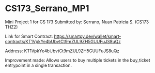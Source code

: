 # CS173_Serrano_MP1
Mini Project 1 for CS 173
Submitted by: Serrano, Nuan Patricia S. (CS173 THZ2)

Link for Smart Contract:
https://smartpy.dev/wallet/smart-contracts/KT1VpkYe4bUbvtCt9mZUL9ZH5GUUFuJS8uQz

Address: KT1VpkYe4bUbvtCt9mZUL9ZH5GUUFuJS8uQz


Improvement made: 
Allows users to buy multiple tickets in the buy_ticket entrypoint in a single transaction. 
